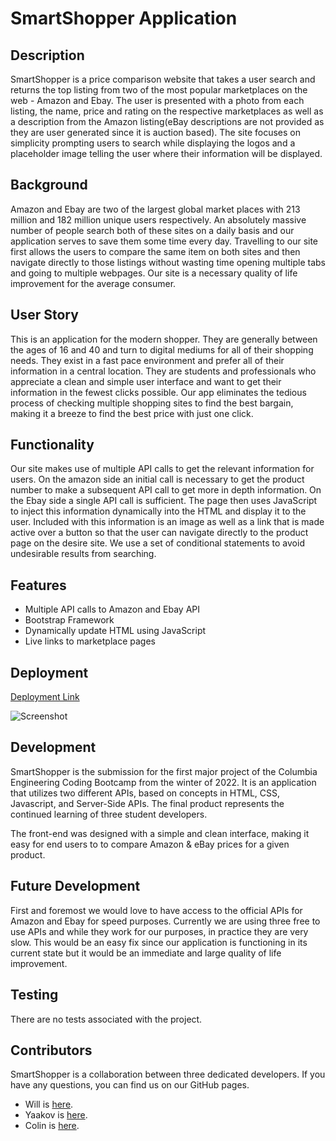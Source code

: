 # SmartShopper Application

## Description
SmartShopper is a price comparison website that takes a user search and returns the top listing from two of the most popular marketplaces on the web - Amazon and Ebay. The user is presented with a photo from each listing, the name, price and rating on the respective marketplaces as well as a description from the Amazon listing(eBay descriptions are not provided as they are user generated since it is auction based). The site focuses on simplicity prompting users to search while displaying the logos and a placeholder image telling the user where their information will be displayed.

## Background
Amazon and Ebay are two of the largest global market places with 213 million and 182 million unique users respectively. An absolutely massive number of people search both of these sites on a daily basis and our application serves to save them some time every day. Travelling to our site first allows the users to compare the same item on both sites and then navigate directly to those listings without wasting time opening multiple tabs and going to multiple webpages. Our site is a necessary quality of life improvement for the average consumer. 

## User Story
This is an application for the modern shopper. They are generally between the ages of 16 and 40 and turn to digital mediums for all of their shopping needs. They exist in a fast pace environment and prefer all of their information in a central location. They are students and professionals who appreciate a clean and simple user interface and want to get their information in the fewest clicks possible. Our app eliminates the tedious process of checking multiple shopping sites to find the best bargain, making it a breeze to find the best price with just one click.

## Functionality 
Our site makes use of multiple API calls to get the relevant information for users. On the amazon side an initial call is necessary to get the product number to make a subsequent API call to get more in depth information. On the Ebay side a single API call is sufficient. The page then uses JavaScript to inject this information dynamically into the HTML and display it to the user. Included with this information is an image as well as a link that is made active over a button so that the user can navigate directly to the product page on the desire site. We use a set of conditional statements to avoid undesirable results from searching. 

## Features
<ul>
 <li>Multiple API calls to Amazon and Ebay API</li>
 <li>Bootstrap Framework</li>
 <li>Dynamically update HTML using JavaScript</li>
 <li>Live links to marketplace pages</li>
</ul>

## Deployment
[Deployment Link](https://will-neal.github.io/SmartShopper-Application)

![Screenshot](assets/images/screenshot.png?raw=true)

## Development
SmartShopper is the submission for the first major project of the Columbia Engineering Coding Bootcamp from the winter of 2022. It is an application that utilizes two different APIs, based on concepts in HTML, CSS, Javascript, and Server-Side APIs. The final product represents the continued learning of three student developers.

The front-end was designed with a simple and clean interface, making it easy for end users to to compare Amazon & eBay prices for a given product.

## Future Development
First and foremost we would love to have access to the official APIs for Amazon and Ebay for speed purposes. Currently we are using three free to use APIs and while they work for our purposes, in practice they are very slow. This would be an easy fix since our application is functioning in its current state but it would be an immediate and large quality of life improvement.

## Testing
There are no tests associated with the project.

## Contributors
SmartShopper is a collaboration between three dedicated developers. If you have any questions, you can find us on our GitHub pages.
- Will is [here](https://github.com/Will-Neal).
- Yaakov is [here](https://github.com/yyb613).
- Colin is [here](https://github.com/GundamMosi10).
